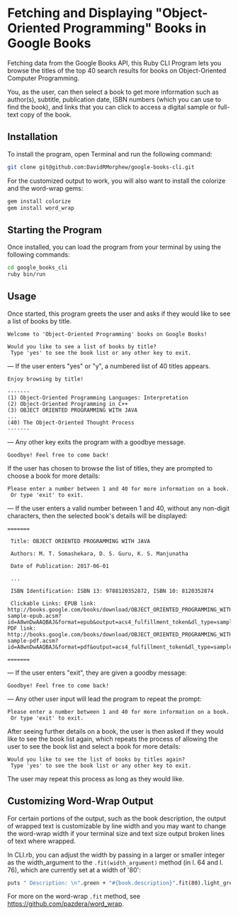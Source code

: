 # Fetching and Displaying "Object-Oriented Programming" Books in Google Books

Fetching data from the Google Books API, this Ruby CLI Program lets you browse the titles of the top 40 search results for books on Object-Oriented Computer Programming.

You, as the user, can then select a book to get more information such as author(s), subtitle, publication date, ISBN numbers (which you can use to find the book), and links that you can click to access a digital sample or full-text copy of the book.

## Installation 

To install the program, open Terminal and run the following command:

```bash
git clone git@github.com:DavidRMorphew/google-books-cli.git
```
For the customized output to work, you will also want to install the colorize and the word-wrap gems:
```bash
gem install colorize
gem install word_wrap
```
## Starting the Program

Once installed, you can load the program from your terminal by using the following commands:
```bash
cd google_books_cli
ruby bin/run
```

## Usage

Once started, this program greets the user and asks if they would like to see a list of books by title.

```
Welcome to 'Object-Oriented Programming' books on Google Books!

Would you like to see a list of books by title?
 Type 'yes' to see the book list or any other key to exit.
```

— If the user enters "yes" or "y", a numbered list of 40 titles appears. 

```
Enjoy browsing by title!

-------
(1) Object-Oriented Programming Languages: Interpretation
(2) Object-Oriented Programming in C++
(3) OBJECT ORIENTED PROGRAMMING WITH JAVA
...
(40) The Object-Oriented Thought Process
-------
```
— Any other key exits the program with a goodbye message.

```
Goodbye! Feel free to come back!
```
If the user has chosen to browse the list of titles, they are prompted to choose a book for more details:

```
Please enter a number between 1 and 40 for more information on a book.
 Or type 'exit' to exit.
```

— If the user enters a valid number between 1 and 40, without any non-digit characters, then the selected book's details will be displayed:

```
=======

 Title: OBJECT ORIENTED PROGRAMMING WITH JAVA

 Authors: M. T. Somashekara, D. S. Guru, K. S. Manjunatha

 Date of Publication: 2017-06-01

 ... 

 ISBN Identification: ISBN 13: 9788120352872, ISBN 10: 8120352874

 Clickable Links: EPUB link: http://books.google.com/books/download/OBJECT_ORIENTED_PROGRAMMING_WITH_JAVA-sample-epub.acsm?id=A8wnDwAAQBAJ&format=epub&output=acs4_fulfillment_token&dl_type=sample&source=gbs_api, PDF link: http://books.google.com/books/download/OBJECT_ORIENTED_PROGRAMMING_WITH_JAVA-sample-pdf.acsm?id=A8wnDwAAQBAJ&format=pdf&output=acs4_fulfillment_token&dl_type=sample&source=gbs_api

=======
```
— If the user enters "exit", they are given a goodby message:

```
Goodbye! Feel free to come back!
```

— Any other user input will lead the program to repeat the prompt:

```
Please enter a number between 1 and 40 for more information on a book.
 Or type 'exit' to exit.
 ```

After seeing further details on a book, the user is then asked if they would like to see the book list again, which repeats the process of allowing the user to see the book list and select a book for more details:

```
Would you like to see the list of books by titles again?
 Type 'yes' to see the book list or any other key to exit.
 ```
The user may repeat this process as long as they would like.

## Customizing Word-Wrap Output

For certain portions of the output, such as the book description, the output of wrapped text is customizable by line width and you may want to change the word-wrap width if your terminal size and text size output broken lines of text where wrapped. 

In CLI.rb, you can adjust the width by passing in a larger or smaller integer as the width_argument to the `.fit(width_argument)` method (in l. 64 and l. 76), which are currently set at a width of '80':

```bash
puts " Description: \n".green + "#{book.description}".fit(80).light_green if book.description
```
For more on the word-wrap `.fit` method, see https://github.com/pazdera/word_wrap.